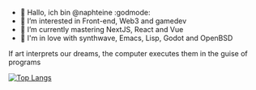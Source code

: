 - 👋 Hallo, ich bin @naphteine :godmode:
- 👀 I’m interested in Front-end, Web3 and gamedev
- 🌱 I’m currently mastering NextJS, React and Vue
- 💞️ I'm in love with synthwave, Emacs, Lisp, Godot and OpenBSD

If art interprets our dreams, the computer executes them in the guise of programs

[![Top Langs](https://github-readme-stats.vercel.app/api/top-langs/?username=naphteine&layout=compact&theme=gotham)](https://github.com/anuraghazra/github-readme-stats)
